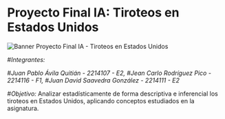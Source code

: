 # Proyecto Final IA: Tiroteos en Estados Unidos

![Banner Proyecto Final IA - Tiroteos en Estados Unidos](https://github.com/user-attachments/assets/df7fe30c-543a-44be-845a-20845a529a1e)

#*Integrantes:*

#*Juan Pablo Ávila Quitián - 2214107 - E2,*
#*Jean Carlo Rodríguez Pico - 2214116 - F1,*
#*Juan David Saavedra González - 2214111 - E2*


#*Objetivo:* Analizar estadísticamente de forma descriptiva e inferencial los tiroteos en Estados Unidos, aplicando conceptos estudiados en la asignatura.

